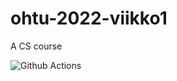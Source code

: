 # ohtu-2022-viikko1
A CS course

![Github Actions](https://github.com/acidmole/ohtu-2022-viikko1/workflows/CI/badge.svg)
